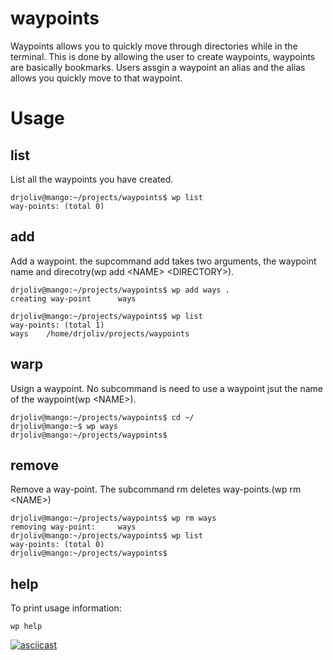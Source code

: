 # waypoints

Waypoints allows you to quickly move through directories while in the terminal. This is done by allowing the user to create waypoints, waypoints are basically bookmarks. Users assgin a waypoint an alias and the alias allows you quickly move to that waypoint.

# Usage

## list

List all the waypoints you have created.

```
drjoliv@mango:~/projects/waypoints$ wp list
way-points: (total 0)
```

## add

Add a waypoint. the supcommand add takes two arguments, the waypoint name and direcotry(wp add &lt;NAME&gt; &lt;DIRECTORY&gt;).

```
drjoliv@mango:~/projects/waypoints$ wp add ways .
creating way-point      ways

drjoliv@mango:~/projects/waypoints$ wp list
way-points: (total 1)
ways    /home/drjoliv/projects/waypoints
```

## warp

Usign a waypoint. No subcommand is need to use a waypoint jsut the name of the waypoint(wp &lt;NAME&gt;).

```
drjoliv@mango:~/projects/waypoints$ cd ~/
drjoliv@mango:~$ wp ways
drjoliv@mango:~/projects/waypoints$ 
```

## remove

Remove a way-point. The subcommand rm deletes way-points.(wp rm &lt;NAME&gt;)

```
drjoliv@mango:~/projects/waypoints$ wp rm ways
removing way-point:     ways
drjoliv@mango:~/projects/waypoints$ wp list
way-points: (total 0)
drjoliv@mango:~/projects/waypoints$ 
```

## help
To print usage information:
```
wp help
``` 



[![asciicast](https://asciinema.org/a/MQIt9I7BqQgE4UrmjPOszd9br.png)](https://asciinema.org/a/MQIt9I7BqQgE4UrmjPOszd9br)

